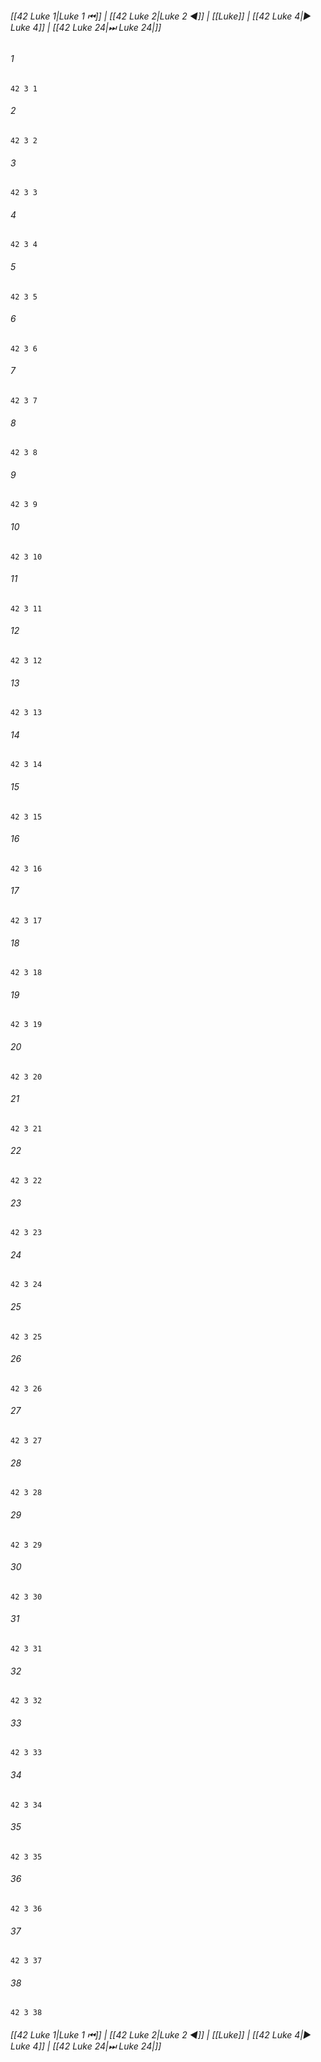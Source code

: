 
###### [[42 Luke 1|Luke 1 ⏮]] | [[42 Luke 2|Luke 2 ◀]] | [[Luke]] | [[42 Luke 4|▶ Luke 4]] | [[42 Luke 24|⏭ Luke 24|]]

###### 1
``` verse
42 3 1 
```
###### 2
``` verse
42 3 2 
```
###### 3
``` verse
42 3 3 
```
###### 4
``` verse
42 3 4 
```
###### 5
``` verse
42 3 5 
```
###### 6
``` verse
42 3 6 
```
###### 7
``` verse
42 3 7 
```
###### 8
``` verse
42 3 8 
```
###### 9
``` verse
42 3 9 
```
###### 10
``` verse
42 3 10 
```
###### 11
``` verse
42 3 11 
```
###### 12
``` verse
42 3 12 
```
###### 13
``` verse
42 3 13 
```
###### 14
``` verse
42 3 14 
```
###### 15
``` verse
42 3 15 
```
###### 16
``` verse
42 3 16 
```
###### 17
``` verse
42 3 17 
```
###### 18
``` verse
42 3 18 
```
###### 19
``` verse
42 3 19 
```
###### 20
``` verse
42 3 20 
```
###### 21
``` verse
42 3 21 
```
###### 22
``` verse
42 3 22 
```
###### 23
``` verse
42 3 23 
```
###### 24
``` verse
42 3 24 
```
###### 25
``` verse
42 3 25 
```
###### 26
``` verse
42 3 26 
```
###### 27
``` verse
42 3 27 
```
###### 28
``` verse
42 3 28 
```
###### 29
``` verse
42 3 29 
```
###### 30
``` verse
42 3 30 
```
###### 31
``` verse
42 3 31 
```
###### 32
``` verse
42 3 32 
```
###### 33
``` verse
42 3 33 
```
###### 34
``` verse
42 3 34 
```
###### 35
``` verse
42 3 35 
```
###### 36
``` verse
42 3 36 
```
###### 37
``` verse
42 3 37 
```
###### 38
``` verse
42 3 38 
```

###### [[42 Luke 1|Luke 1 ⏮]] | [[42 Luke 2|Luke 2 ◀]] | [[Luke]] | [[42 Luke 4|▶ Luke 4]] | [[42 Luke 24|⏭ Luke 24|]]

